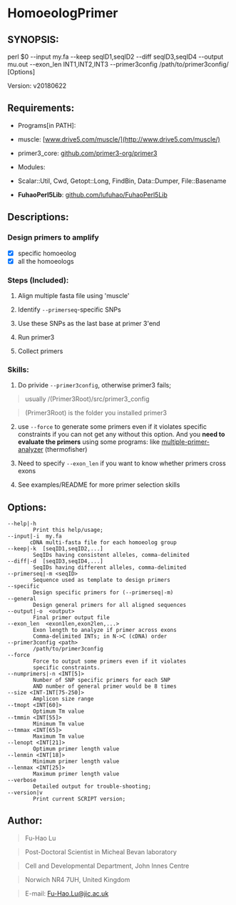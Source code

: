 # HomoeologPrimer

## SYNOPSIS:

perl $0 --input my.fa --keep seqID1,seqID2 --diff seqID3,seqID4 --output mu.out --exon_len INT1,INT2,INT3 --primer3config /path/to/primer3config/ [Options]

Version: v20180622



## Requirements:

+ Programs[in PATH]: 

 - muscle:  [www.drive5.com/muscle/](http://www.drive5.com/muscle/)

 - primer3_core:  [github.com/primer3-org/primer3](https://github.com/primer3-org/primer3)

+ Modules: 
 
 - Scalar::Util, Cwd, Getopt::Long, FindBin, Data::Dumper, File::Basename

 - **FuhaoPerl5Lib**: [github.com/lufuhao/FuhaoPerl5Lib](https://github.com/lufuhao/FuhaoPerl5Lib)

## Descriptions:

### Design primers to amplify

- [x]  specific homoeolog
- [x]  all the homoeologs

### Steps (Included):

1. Align multiple fasta file using 'muscle'

2. Identify `--primerseq`-specific SNPs

3. Use these SNPs as the last base at primer 3'end

4. Run primer3

5. Collect primers

### Skills:

1. Do privide `--primer3config`, otherwise primer3 fails; 

  > usually /(Primer3Root)/src/primer3_config

  > (Primer3Root) is the folder you installed primer3

2. use `--force` to generate some primers even if it violates specific constraints if you can not get any without this option. And you **need to evaluate the primers** using some programs: like [multiple-primer-analyzer](https://www.googleadservices.com/pagead/aclk?sa=L&ai=DChcSEwjz3rLZsOfbAhUI4RsKHSelC4YYABAAGgJ3bA&ohost=www.google.co.uk&cid=CAESEeD2UmkcERPFfsH_BJZOycHO&sig=AOD64_1jHeP4MI3gCB23HRWy5rxYO1bFgA&q=&ved=0ahUKEwi21qzZsOfbAhWLcRQKHZxLAnEQ0QwIJw&adurl=) (thermofisher)

3. Need to specify `--exon_len` if you want to know whether primers cross exons

4. See examples/README for more primer selection skills 

## Options:

```
--help|-h
        Print this help/usage;
--input|-i  my.fa
       cDNA multi-fasta file for each homoeolog group
--keep|-k  [seqID1,seqID2,...]
        SeqIDs having consistent alleles, comma-delimited
--diff|-d  [seqID3,seqID4,...]
        SeqIDs having different alleles, comma-delimited
--primerseq|-m <seqID>
        Sequence used as template to design primers
--specific
        Design specific primers for (--primerseq|-m)
--general
        Design general primers for all aligned sequences
--output|-o  <output>
        Final primer output file
--exon_len  <exon1len,exon2len,...>
        Exon length to analyze if primer across exons
        Comma-delimited INTs; in N->C (cDNA) order
--primer3config <path>
        /path/to/primer3config
--force
        Force to output some primers even if it violates
        specific constraints.
--numprimers|-n <INT[5]>
        Number of SNP specific primers for each SNP
        AND number of general primer would be 8 times
--size <INT-INT[75-250]>
        Amplicon size range
--tmopt <INT[60]>
        Optimum Tm value
--tmmin <INT[55]>
        Minimum Tm value
--tmmax <INT[65]>
        Maximum Tm value
--lenopt <INT[21]>
        Optimum primer length value
--lenmin <INT[18]>
        Minimum primer length value
--lenmax <INT[25]>
        Maximum primer length value
--verbose
        Detailed output for trouble-shooting;
--version|v
        Print current SCRIPT version;
```

## Author:

>Fu-Hao Lu

>Post-Doctoral Scientist in Micheal Bevan laboratory

>Cell and Developmental Department, John Innes Centre

>Norwich NR4 7UH, United Kingdom

>E-mail: Fu-Hao.Lu@jic.ac.uk
